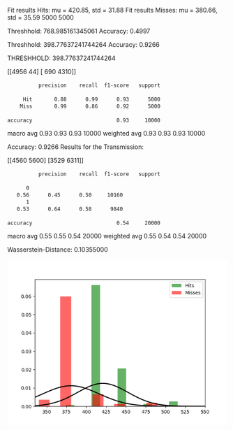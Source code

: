Fit results Hits: mu = 420.85,  std = 31.88
Fit results Misses: mu = 380.66,  std = 35.59
5000
5000

Threshhold:  768.985161345061 
Accuracy:  0.4997

Threshhold:  398.77637241744264 
Accuracy:  0.9266


THRESHHOLD:  398.77637241744264

 [[4956   44]
 [ 690 4310]] 

              precision    recall  f1-score   support

         Hit       0.88      0.99      0.93      5000
        Miss       0.99      0.86      0.92      5000

    accuracy                           0.93     10000
   macro avg       0.93      0.93      0.93     10000
weighted avg       0.93      0.93      0.93     10000

Accuracy:  0.9266
Results for the Transmission:

 [[4560 5600]
 [3529 6311]] 

              precision    recall  f1-score   support

          0
       0.56      0.45      0.50     10160
          1
       0.53      0.64      0.58      9840

    accuracy                           0.54     20000
   macro avg       0.55      0.55      0.54     20000
weighted avg       0.55      0.54      0.54     20000

Wasserstein-Distance: 0.10355000

![image](Figure_1.png)